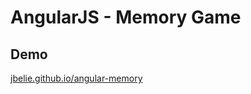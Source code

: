 # AngularJS - Memory Game

## Demo
<a href="http://jbelie.github.io/angular-memory" target="_blank">jbelie.github.io/angular-memory</a>
